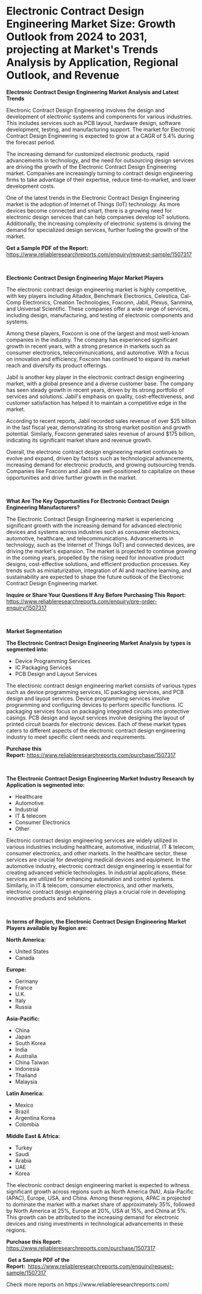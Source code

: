 <p><h1>Electronic Contract Design Engineering Market Size: Growth Outlook from 2024 to 2031, projecting at Market's Trends Analysis by Application, Regional Outlook, and Revenue</h1></p><p><strong>Electronic Contract Design Engineering Market Analysis and Latest Trends</strong></p>
<p><p>Electronic Contract Design Engineering involves the design and development of electronic systems and components for various industries. This includes services such as PCB layout, hardware design, software development, testing, and manufacturing support. The market for Electronic Contract Design Engineering is expected to grow at a CAGR of 5.4% during the forecast period.</p><p>The increasing demand for customized electronic products, rapid advancements in technology, and the need for outsourcing design services are driving the growth of the Electronic Contract Design Engineering market. Companies are increasingly turning to contract design engineering firms to take advantage of their expertise, reduce time-to-market, and lower development costs.</p><p>One of the latest trends in the Electronic Contract Design Engineering market is the adoption of Internet of Things (IoT) technology. As more devices become connected and smart, there is a growing need for electronic design services that can help companies develop IoT solutions. Additionally, the increasing complexity of electronic systems is driving the demand for specialized design services, further fueling the growth of the market.</p></p>
<p><strong>Get a Sample PDF of the Report:&nbsp;</strong> <a href="https://www.reliableresearchreports.com/enquiry/request-sample/1507317">https://www.reliableresearchreports.com/enquiry/request-sample/1507317</a></p>
<p>&nbsp;</p>
<p><strong>Electronic Contract Design Engineering Major Market Players</strong></p>
<p><p>The electronic contract design engineering market is highly competitive, with key players including Altadox, Benchmark Electronics, Celestica, Cal-Comp Electronics, Creation Technologies, Foxconn, Jabil, Plexus, Sanmina, and Universal Scientific. These companies offer a wide range of services, including design, manufacturing, and testing of electronic components and systems.</p><p>Among these players, Foxconn is one of the largest and most well-known companies in the industry. The company has experienced significant growth in recent years, with a strong presence in markets such as consumer electronics, telecommunications, and automotive. With a focus on innovation and efficiency, Foxconn has continued to expand its market reach and diversify its product offerings.</p><p>Jabil is another key player in the electronic contract design engineering market, with a global presence and a diverse customer base. The company has seen steady growth in recent years, driven by its strong portfolio of services and solutions. Jabil's emphasis on quality, cost-effectiveness, and customer satisfaction has helped it to maintain a competitive edge in the market.</p><p>According to recent reports, Jabil recorded sales revenue of over $25 billion in the last fiscal year, demonstrating its strong market position and growth potential. Similarly, Foxconn generated sales revenue of around $175 billion, indicating its significant market share and revenue growth.</p><p>Overall, the electronic contract design engineering market continues to evolve and expand, driven by factors such as technological advancements, increasing demand for electronic products, and growing outsourcing trends. Companies like Foxconn and Jabil are well-positioned to capitalize on these opportunities and drive further growth in the market.</p></p>
<p>&nbsp;</p>
<p><strong>What Are The Key Opportunities For Electronic Contract Design Engineering Manufacturers?</strong></p>
<p><p>The Electronic Contract Design Engineering market is experiencing significant growth with the increasing demand for advanced electronic devices and systems across industries such as consumer electronics, automotive, healthcare, and telecommunications. Advancements in technology, such as the Internet of Things (IoT) and connected devices, are driving the market's expansion. The market is projected to continue growing in the coming years, propelled by the rising need for innovative product designs, cost-effective solutions, and efficient production processes. Key trends such as miniaturization, integration of AI and machine learning, and sustainability are expected to shape the future outlook of the Electronic Contract Design Engineering market.</p></p>
<p><strong>Inquire or Share Your Questions If Any Before Purchasing This Report:</strong> <a href="https://www.reliableresearchreports.com/enquiry/pre-order-enquiry/1507317">https://www.reliableresearchreports.com/enquiry/pre-order-enquiry/1507317</a></p>
<p>&nbsp;</p>
<p><strong>Market Segmentation</strong></p>
<p><strong>The Electronic Contract Design Engineering Market Analysis by types is segmented into:</strong></p>
<p><ul><li>Device Programming Services</li><li>IC Packaging Services</li><li>PCB Design and Layout Services</li></ul></p>
<p><p>The electronic contract design engineering market consists of various types such as device programming services, IC packaging services, and PCB design and layout services. Device programming services involve programming and configuring devices to perform specific functions. IC packaging services focus on packaging integrated circuits into protective casings. PCB design and layout services involve designing the layout of printed circuit boards for electronic devices. Each of these market types caters to different aspects of the electronic contract design engineering industry to meet specific client needs and requirements.</p></p>
<p><strong>Purchase this Report:&nbsp;</strong><a href="https://www.reliableresearchreports.com/purchase/1507317">https://www.reliableresearchreports.com/purchase/1507317</a></p>
<p>&nbsp;</p>
<p><strong>The Electronic Contract Design Engineering Market Industry Research by Application is segmented into:</strong></p>
<p><ul><li>Healthcare</li><li>Automotive</li><li>Industrial</li><li>IT & telecom</li><li>Consumer Electronics</li><li>Other</li></ul></p>
<p><p>Electronic contract design engineering services are widely utilized in various industries including healthcare, automotive, industrial, IT & telecom, consumer electronics, and other markets. In the healthcare sector, these services are crucial for developing medical devices and equipment. In the automotive industry, electronic contract design engineering is essential for creating advanced vehicle technologies. In industrial applications, these services are utilized for enhancing automation and control systems. Similarly, in IT & telecom, consumer electronics, and other markets, electronic contract design engineering plays a crucial role in developing innovative products and solutions.</p></p>
<p>&nbsp;</p>
<p><strong>In terms of Region, the Electronic Contract Design Engineering Market Players available by Region are:</strong></p>
<p>
    <p> <strong> North America: </strong>
        <ul>
            <li>United States</li>
            <li>Canada</li>
        </ul>
        </p> 
    <p> <strong> Europe: </strong>
        <ul>
            <li>Germany</li>
            <li>France</li>
            <li>U.K.</li>
            <li>Italy</li>
            <li>Russia</li>
        </ul>
        </p> 
    <p> <strong> Asia-Pacific: </strong>
        <ul>
            <li>China</li>
            <li>Japan</li>
            <li>South Korea</li>
            <li>India</li>
            <li>Australia</li>
            <li>China Taiwan</li>
            <li>Indonesia</li>
            <li>Thailand</li>
            <li>Malaysia</li>
        </ul>
        </p> 
    <p> <strong> Latin America: </strong>
        <ul>
            <li>Mexico</li>
            <li>Brazil</li>
            <li>Argentina Korea</li>
            <li>Colombia</li>
        </ul>
        </p> 
    <p> <strong> Middle East & Africa: </strong>
        <ul>
            <li>Turkey</li>
            <li>Saudi</li>
            <li>Arabia</li>
            <li>UAE</li>
            <li>Korea</li>
        </ul>
    </p>
    </p>
<p><p>The electronic contract design engineering market is expected to witness significant growth across regions such as North America (NA), Asia-Pacific (APAC), Europe, USA, and China. Among these regions, APAC is projected to dominate the market with a market share of approximately 35%, followed by North America at 25%, Europe at 20%, USA at 15%, and China at 5%. This growth can be attributed to the increasing demand for electronic devices and rising investments in technological advancements in these regions.</p></p>
<p><strong>Purchase this Report: </strong><a href="https://www.reliableresearchreports.com/purchase/1507317">https://www.reliableresearchreports.com/purchase/1507317</a></p>
<p>&nbsp;<strong>Get a Sample PDF of the Report:&nbsp;&nbsp;</strong><a href="https://www.reliableresearchreports.com/enquiry/request-sample/1507317">https://www.reliableresearchreports.com/enquiry/request-sample/1507317</a></p>
<p><strong></strong></p>
<p>Check more reports on https://www.reliableresearchreports.com/</p>